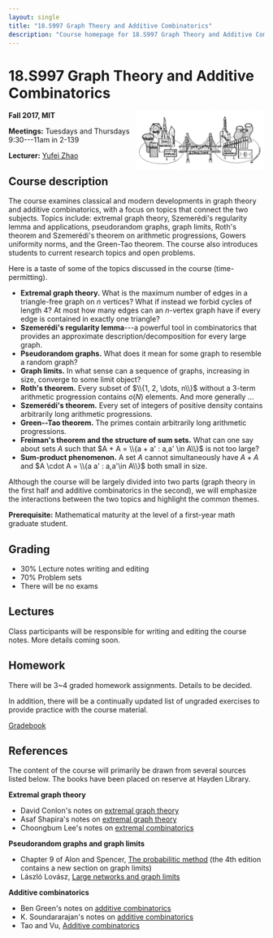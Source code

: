 ```yaml
---
layout: single
title: "18.S997 Graph Theory and Additive Combinatorics"
description: "Course homepage for 18.S997 Graph Theory and Additive Combinatorics, taught by Yufei Zhao in Fall 2017 at MIT"
---
```


18.S997 Graph Theory and Additive Combinatorics
===============================================

<img src="bridge.png" width="600" height="181" style="float:right; max-width: 50%; height: auto;" class="side"
 title="The bridge between graph theory and additive combinatorics">

**Fall 2017, MIT**

**Meetings:** Tuesdays and Thursdays 9:30---11am in 2-139

**Lecturer:** [Yufei Zhao](http://yufeizhao.com)

## Course description

The course examines classical and modern developments in graph theory and additive combinatorics, with a focus on topics that connect the two subjects. Topics include: extremal graph theory, Szemerédi's regularity lemma and applications, pseudorandom graphs, graph limits, Roth's theorem and Szemerédi's theorem on arithmetic progressions, Gowers uniformity norms, and the Green-Tao theorem. The course also introduces students to current research topics and open problems.

Here is a taste of some of the topics discussed in the course (time-permitting).

- **Extremal graph theory.** What is the maximum number of edges in a triangle-free graph on $n$ vertices? What if instead we forbid cycles of length 4? At most how many edges can an $n$-vertex graph have if every edge is contained in exactly one triangle?
- **Szemerédi's regularity lemma**---a powerful tool in combinatorics that provides an approximate description/decomposition for every large graph.
- **Pseudorandom graphs.** What does it mean for some graph to resemble a random graph?
- **Graph limits.** In what sense can a sequence of graphs, increasing in size, converge to some limit object?
- **Roth's theorem.** Every subset of $\\{1, 2, \dots, n\\}$ without a 3-term arithmetic progression contains $o(N)$ elements. And more generally ...
- **Szemerédi's theorem.** Every set of integers of positive density contains arbitrarily long arithmetic progressions.
- **Green--Tao theorem.** The primes contain arbitrarily long arithmetic progressions.
- **Freiman's theorem and the structure of sum sets.** What can one say about sets $A$ such that $A + A = \\{a + a' : a,a' \in A\\}$ is not too large?
- **Sum-product phenomenon.** A set $A$ cannot simultaneously have $A + A$ and $A \cdot A = \\{a a' : a,a'\in A\\}$ both small in size.

Although the course will be largely divided into two parts (graph theory in the first half and additive combinatorics in the second), we will emphasize the interactions between the two topics and highlight the common themes.

**Prerequisite:** Mathematical maturity at the level of a first-year math graduate student.

## Grading

- 30% Lecture notes writing and editing  
- 70% Problem sets
- There will be no exams

## Lectures

Class participants will be responsible for writing and editing the course notes. More details coming soon.

## Homework

There will be 3~4 graded homework assignments. Details to be decided.

In addition, there will be a continually updated list of ungraded exercises to provide practice with the course material.

[Gradebook](http://stellar.mit.edu/S/course/18/fa17/18.S997/)

## References

The content of the course will primarily be drawn from several sources listed below. The books have been placed on reserve at Hayden Library.

**Extremal graph theory**

- David Conlon's notes on [extremal graph theory](https://www.dpmms.cam.ac.uk/~dc340/Extremal-course.html)
- Asaf Shapira's notes on [extremal graph theory](http://www.math.tau.ac.il/~asafico/ext-graph-theory/notes.pdf)
- Choongbum Lee's notes on [extremal combinatorics](http://math.mit.edu/~cb_lee/18.318/materials.html)

**Pseudorandom graphs and graph limits**

- Chapter 9 of Alon and Spencer, [The probabilitic method](https://www.amazon.com/gp/product/1119061954/) (the 4th edition contains a new section on graph limits)
- László Lovász, [Large networks and graph limits](https://www.amazon.com/gp/product/0821890859/)

**Additive combinatorics**

- Ben Green's notes on [additive combinatorics](http://people.maths.ox.ac.uk/greenbj/notes.html)
- K. Soundararajan's notes on [additive combinatorics](http://math.stanford.edu/~ksound/Notes.pdf)
- Tao and Vu, [Additive combinatorics](https://www.amazon.com/gp/product/0521136563/)
